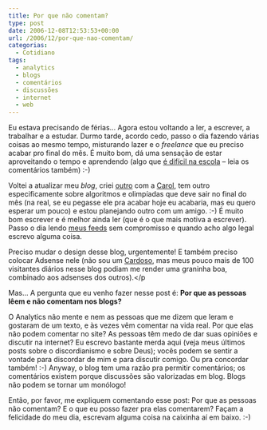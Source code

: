 ```yaml
---
title: Por que não comentam?
type: post
date: 2006-12-08T12:53:53+00:00
url: /2006/12/por-que-nao-comentam/
categorias:
  - Cotidiano
tags:
  - analytics
  - blogs
  - comentários
  - discussões
  - internet
  - web
---
```


Eu estava precisando de férias… Agora estou voltando a ler, a escrever, a trabalhar e a estudar. Durmo tarde, acordo cedo, passo o dia fazendo várias coisas ao mesmo tempo, misturando lazer e o _freelance_ que eu preciso acabar pro final do mês. É muito bom, dá uma sensação de estar aproveitando o tempo e aprendendo (algo que [é difícil na escola][1] – leia os comentários também) :-)

Voltei a atualizar meu _blog_, criei [outro][2] com a [Carol][3], tem outro especificamente sobre algoritmos e olimpíadas que deve sair no final do mês (na real, se eu pegasse ele pra acabar hoje eu acabaria, mas eu quero esperar um pouco) e estou planejando outro com um amigo. :-) É muito bom escrever e é melhor ainda ler (que é o que mais motiva a escrever). Passo o dia lendo [meus feeds][4] sem compromisso e quando acho algo legal escrevo alguma coisa.

Preciso mudar o design desse blog, urgentemente! E também preciso colocar Adsense nele (não sou um [Cardoso][5], mas meus pouco mais de 100 visitantes diários nesse blog podiam me render uma graninha boa, combinado aos adsenses dos outros).</p

Mas… A pergunta que eu venho fazer nesse post é: **Por que as pessoas lêem e não comentam nos blogs?**

O Analytics não mente e nem as pessoas que me dizem que leram e gostaram de um texto, e às vezes vêm comentar na vida real. Por que elas não podem comentar no site? As pessoas têm medo de dar suas opiniões e discutir na internet? Eu escrevo bastante merda aqui (veja meus últimos posts sobre o discordianismo e sobre Deus); vocês podem se sentir a vontade para discordar de mim e para discutir comigo. Ou pra concordar também! :-) Anyway, o blog tem uma razão pra permitir comentários; os comentários existem porque discussões são valorizadas em blog. Blogs não podem se tornar um monólogo!

Então, por favor, me expliquem comentando esse post: Por que as pessoas não comentam? E o que eu posso fazer pra elas comentarem? Façam a felicidade do meu dia, escrevam alguma coisa na caixinha aí em baixo. :-)

[1]: http://malvicioso.com/2006/12/07/aprendizagem-parte-1-schopenhauer/
[2]: http://malvicioso.com
[3]: http://www.fotolog.com/carol_krol
[4]: http://www.bloglines.com/public/tmadeira
[5]: http://www.contraditorium.com
